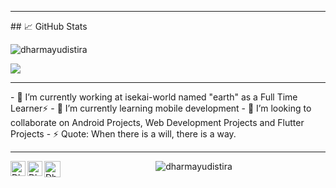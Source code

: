 <hr>## &#x1f4c8; GitHub Stats
<p>
    <img align="center" src="https://github-readme-stats.vercel.app/api?username=dharmayudistira&show_icons=true&title_color=fff&icon_color=79ff97&text_color=9f9f9f&bg_color=151515" alt="dharmayudistira" />
</p>
<a href="https://github.com/MartinHeinz/MartinHeinz">
  <img align="center" src="https://github-readme-stats.vercel.app/api/top-langs/?username=dharmayudistira&hide=java,html&title_color=ffffff&text_color=c9cacc&icon_color=2bbc8a&bg_color=1d1f21" />
</a>

<hr>
- 🔭 I’m currently working at isekai-world named "earth" as a Full Time Learner⚡
- 🌱 I’m currently learning mobile development
- 👯 I’m looking to collaborate on Android Projects, Web Development Projects and Flutter Projects
- ⚡ Quote: When there is a will, there is a way.

<hr>
<p align="center">
   <p align="center>
        <a href="https://in.linkedin.com/in/dharmayudistira/">
            <img align="left" alt="Dharma Yudistira | Linkedin" width="24px" src="https://github.com/TheDudeThatCode/TheDudeThatCode/blob/master/Assets/Linkedin.svg" />
        </a>
        <a href="https://www.instagram.com/dharmayudistira/">
            <img align="left" alt="Dharma Yudistira | Instagram" width="24px" src="https://github.com/TheDudeThatCode/TheDudeThatCode/blob/master/Assets/Instagram.svg" />
        </a>
        <a href="mailto:dharmayudistira2000@gmail.com">
            <img align="left" alt="Dharma Yudistira | Gmail" width="26px" src="https://github.com/TheDudeThatCode/TheDudeThatCode/blob/master/Assets/Gmail.svg" />
        </a>
        <p align="center"> <img src="https://komarev.com/ghpvc/?username=dharmayudistira" alt="dharmayudistira" /> </p>
    </p>
</p>
